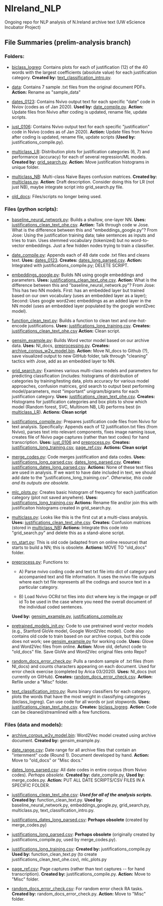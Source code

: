# NIreland_NLP
Ongoing repo for NLP analysis of N.Ireland archive text (UW eScience Incubator Project)

## File Summaries (prelim-analysis branch)

### Folders:
- [biclass_logreg](https://github.com/skdreier/NIreland_NLP/tree/prelim-analysis/biclass_logreg "biclass_logreg"): Contains plots for each of justification (12) of the 40 words with the largest coefficients (absolute value) for each justification category. **Created by:** [text_classification_intro.py](https://github.com/skdreier/NIreland_NLP/tree/prelim-analysis/text_classification_intro.py).

- [data](https://github.com/skdreier/NIreland_NLP/tree/prelim-analysis/data "sample data"): Contains 7 sample .txt files from the original document PDFs. **Action:** Rename as "sample_data"
 
 - [dates_0123](https://github.com/skdreier/NIreland_NLP/tree/prelim-analysis/dates_0123 "dates_0123"): Contains Nvivo output text for each specific "date" code in Nviov (codes as of Jan 2020). **Used by:** [date_compile.py](https://github.com/skdreier/NIreland_NLP/tree/prelim-analysis/date_compile.py:). **Action:** Update files fron Nvivo after coding is updated, rename file, update scripts.
 
 - [just_0106](https://github.com/skdreier/NIreland_NLP/tree/prelim-analysis/just_0106 "just_0106"): Contains Nvivo output text for each specific "justification" code in Nvivo (codes as of Jan 2020). **Action:** Update files fron Nvivo after coding is updated, rename file, update scripts (**Used by:** justifications_compile.py).
 
- [multiclass_LR](https://github.com/skdreier/NIreland_NLP/tree/prelim-analysis/multiclass_LR "multiclass_LR"): Distribution plots for justification categories (6, 7) and performance (accuracy) for each of several regression/ML models. **Created by:** [grid_search.py](https://github.com/skdreier/NIreland_NLP/tree/prelim-analysis/grid_search.py). **Action:** Move justification histograms in unique folder.
   
- [multiclass_NB](https://github.com/skdreier/NIreland_NLP/tree/prelim-analysis/multiclass_NB "multiclass_NB"): Multi-class Naive Bayes confusion matrices. **Created by:** [multiclass.py](https://github.com/skdreier/NIreland_NLP/tree/prelim-analysis/multiclass.py). **Action:** Draft description. Consider doing this for LR (not just NB), maybe integrate script into grid_search.py file.

- [old_docs](https://github.com/skdreier/NIreland_NLP/tree/prelim-analysis/old_docs "old_docs"): Files/scripts no longer being used.  


### Files (python scripts):

- [baseline_neural_network.py](https://github.com/skdreier/NIreland_NLP/tree/prelim-analysis/baseline_neural_network.py): Builds a shallow, one-layer NN. **Uses:** [justifications_clean_text_ohe.csv](https://github.com/skdreier/NIreland_NLP/tree/prelim-analysis/justifications_clean_text_ohe.csv). **Action:** Talk through code w Jose. What is the difference between this and "embeddings_google.py"? From Jose: Using the justification training data; take sentences as inputs and tries to train. Uses stemmed vocabulary (tokenized) but no word-to-vector embeddings. Just a few hidden nodes trying to train a classifier.

- [date_compile.py](https://github.com/skdreier/NIreland_NLP/tree/prelim-analysis/date_compile.py): Appends each of 48 date code .txt files and cleans text. **Uses:** [dates_0123](https://github.com/skdreier/NIreland_NLP/tree/prelim-analysis/dates_0123). **Creates:** [dates_long_parsed.csv](https://github.com/skdreier/NIreland_NLP/tree/prelim-analysis/dates_long_parsed.csv). **Action:** Integrated with justifications_compile.py; DELETE SCRIPT.

- [embeddings_google.py](https://github.com/skdreier/NIreland_NLP/tree/prelim-analysis/embeddings_google.py): Builds NN using google embeddings and parameters. **Uses:** [justifications_clean_text_ohe.csv](https://github.com/skdreier/NIreland_NLP/tree/prelim-analysis/justifications_clean_text_ohe.csv). **Action:** What is the difference between this and "baseline_neural_network.py"? From Jose: This has two NN models. First: has an embedded layer but trained based on our own vocabulary (uses an embedded layer as a layer); Second: Uses google word2vec embeddings as an added layer in the NN model (uses an embedded layer populated by the google word2vec model). 

- [function_clean_text.py](https://github.com/skdreier/NIreland_NLP/tree/prelim-analysis/function_clean_text.py): Builds a function to clean text and one-hot-encode justifications. **Uses:** [justifications_long_training.csv](https://github.com/skdreier/NIreland_NLP/tree/prelim-analysis/justifications_long_training.csv). **Creates:** [justifications_clean_text_ohe.csv](https://github.com/skdreier/NIreland_NLP/tree/prelim-analysis/justifications_clean_text_ohe.csv) **Action:** Clean script.

- [gensim_example.py](https://github.com/skdreier/NIreland_NLP/tree/prelim-analysis/gensim_example.py): Builds Word vector model based on our archive data. **Uses:** NI_docs, [preprocessing.py](https://github.com/skdreier/NIreland_NLP/tree/prelim-analysis/preprocessing.py). **Creates:** [archive_corpus_w2v_model.bin](https://github.com/skdreier/NIreland_NLP/tree/prelim-analysis/archive_corpus_w2v_model.bin). **Action:** Move NI_docs to Github (?), save visualized output to new GitHub folder, talk through "cleaning" tactics with Jose, add as an embedded layer to NN.

- [grid_search.py](https://github.com/skdreier/NIreland_NLP/tree/prelim-analysis/grid_search.py): Examines various multi-class models and parameters for predicting classification (includes: histograms of distribution of categories by training/testing data, plots accuracy for various model approaches, confusion matrices, grid search to output best performing model/parameters, most "important" unigram/bigrams for each justification category. **Uses:** [justifications_clean_text_ohe.csv](https://github.com/skdreier/NIreland_NLP/tree/prelim-analysis/justifications_clean_text_ohe.csv). **Creates:** Histograms for justification categories and box plots to show which model (Random forest, SVC, Multinom NB, LR) performs best (in [multiclass_LR](https://github.com/skdreier/NIreland_NLP/tree/prelim-analysis/multiclass_LR "multiclass_LR")). **Actions: Clean script**

- [justifications_compile.py](https://github.com/skdreier/NIreland_NLP/tree/prelim-analysis/justifications_compile.py): Prepares justification code files from Nvivo for text analysis. Specifically: Appends each of 12 justification.txt files (from Nvivo), parses text into relevant components, fixes image naming issue, creates file of Nvivo page captures (rather than text codes) for hand transcription. **Uses:** [just_0106](https://github.com/skdreier/NIreland_NLP/tree/prelim-analysis/just_0106) and [preprocess.py](https://github.com/skdreier/NIreland_NLP/tree/prelim-analysis/preprocess.py). **Creates:** [justifications_long_training.csv](https://github.com/skdreier/NIreland_NLP/tree/prelim-analysis/justifications_long_training.csv), [page_ref.csv](https://github.com/skdreier/NIreland_NLP/tree/prelim-analysis/page_ref.csv). **Actions: Clean script**

- [merge_codes.py](https://github.com/skdreier/NIreland_NLP/tree/prelim-analysis/merge_codes.py): Code merges justification and data codes. **Uses:** [justifications_long_parsed.csv](https://github.com/skdreier/NIreland_NLP/tree/prelim-analysis/justifications_long_parsed.csv), [dates_long_parsed.csv](https://github.com/skdreier/NIreland_NLP/tree/prelim-analysis/dates_long_parsed.csv). **Creates:** [justifications_dates_long_parsed.csv](https://github.com/skdreier/NIreland_NLP/tree/prelim-analysis/justifications_dates_long_parsed.csv). **Actions:** None of these text files are used in analysis. If we want to have date included in text, we should add date to the "justifications_long_training.csv". *Otherwise, this code and its outputs are obsolete.*

- [mlc_plots.py](https://github.com/skdreier/NIreland_NLP/tree/prelim-analysis/mlc_plots.py): Creates basic histogram of frequency for each justification category (plot not saved anywhere). **Uses:** [justifications_long_training.csv](https://github.com/skdreier/NIreland_NLP/tree/prelim-analysis/justifications_long_training.csv) **Actions:** Rename file and/or join this with justificaiton histograms created in grid_search.py. 

- [multiclass.py](https://github.com/skdreier/NIreland_NLP/tree/prelim-analysis/multiclass.py): Looks like this is the first cut at a multi-class analysis. **Uses:** [justifications_clean_text_ohe.csv](https://github.com/skdreier/NIreland_NLP/tree/prelim-analysis/justifications_clean_text_ohe.csv). **Creates:** Confusion matrices (stored in [multiclass_NB](https://github.com/skdreier/NIreland_NLP/tree/prelim-analysis/multiclass_NB)) **Actions:** Integrate this code into "grid_search.py" and delete this as a stand-alone script. 

- [nn_start.py](https://github.com/skdreier/NIreland_NLP/tree/prelim-analysis/nn_start.py): This is old code (adapted from on online resource) that starts to build a NN; this is obsolete. **Actions:** MOVE TO "old_docs" folder.

- [preprocess.py](https://github.com/skdreier/NIreland_NLP/tree/prelim-analysis/preprocess.py): Functions to: 
  + A) Parse nvivo coding code and text txt file into dict of category and accompanied text and file information. It uses the nvivo file outputs where each txt file represents all the codings and source text in a particular category.

  + B) Load Nvivo OCRd txt files into dict where key is the imgage or pdf id To be used in the case where you need the overall document of the individual coded sentences.

  **Used by:** [gensim_example.py](https://github.com/skdreier/NIreland_NLP/tree/prelim-analysis/gensim_example.py), [justifications_compile.py](https://github.com/skdreier/NIreland_NLP/tree/prelim-analysis/justifications_compile.py)

- [pretrained_models_init.py](https://github.com/skdreier/NIreland_NLP/tree/prelim-analysis/pretrained_models_init.py): Code to use pretrained word vector models (e.g., Stanford GloVe model, Google Word2Vec model). Code also contains old code to train based on our archive corpus, but this code does not work; see [gensim_example.py](https://github.com/skdreier/NIreland_NLP/tree/prelim-analysis/gensim_example.py) for working code. **Uses:** Glove and Word2Vec files from online. **Action:** Move old, defunct code to "old_docs" file. Save GloVe and Word2Vec original files onto Repo?

- [random_docs_error_check.py](https://github.com/skdreier/NIreland_NLP/tree/prelim-analysis/random_docs_error_check.py): Pulls a random sample of .txt files (from NI_docs) and counts characters appearing on each document. Used for error check exercise (completed by Arica 03/2020). **Uses:** NI_docs (not currently on GitHub). **Creates:** [random_docs_error_check.csv](https://github.com/skdreier/NIreland_NLP/tree/prelim-analysis/random_docs_error_check.csv). **Action:** Refile under a "Misc" folder.

- [text_classification_intro.py](https://github.com/skdreier/NIreland_NLP/tree/prelim-analysis/text_classification_intro.py): Runs binary classifiers for each category, plots the words that have the most weight in classifying categories (biclass_logreg). Can use code for all words or just stopwords. **Uses:** [justifications_clean_text_ohe.csv](https://github.com/skdreier/NIreland_NLP/tree/prelim-analysis/justifications_clean_text_ohe.csv). **Creates:** [biclass_logreg](https://github.com/skdreier/NIreland_NLP/tree/prelim-analysis/biclass_logreg "biclass_logreg"). **Action:** Code can be cleaned/streamlined with a few functions. 


### Files (data and models):

- [archive_corpus_w2v_model.bin](https://github.com/skdreier/NIreland_NLP/tree/prelim-analysis/archive_corpus_w2v_model.bin): Word2Vec model created using archive document. **Created by:** gensim_example.py.

- [date_range.csv](https://github.com/skdreier/NIreland_NLP/tree/prelim-analysis/date_range.csv): Date range for all archive files that contain an "internment" code (Round 1). Document developed by hand. **Action:** Move to "old_docs" or "Misc docs."

- [dates_long_parsed.csv](https://github.com/skdreier/NIreland_NLP/tree/prelim-analysis/dates_long_parsed.csv): All date codes in entire corpus (from Nvivo codes). *Perhaps obsolete.* **Created by:** date_compile.py, **Used by:** merge_codes.py. **Action:** PUT ALL DATE SCRIPTS/CSV FILES IN A SPECIFIC FOLDER.

- [justifications_clean_text_ohe.csv](https://github.com/skdreier/NIreland_NLP/tree/prelim-analysis/justifications_clean_text_ohe.csv): ***Used for all of the analysis scripts.*** **Created by:** function_clean_text.py. **Used by:** baseline_neural_network.py, embeddings_google.py, grid_search.py, multiclass.py, text_classification_intro.py. 
   
- [justifications_dates_long_parsed.csv](https://github.com/skdreier/NIreland_NLP/tree/prelim-analysis/justifications_dates_long_parsed.csv): **Perhaps obsolete** (created by merge_codes.py)

- [justifications_long_parsed.csv](https://github.com/skdreier/NIreland_NLP/tree/prelim-analysis/justifications_long_parsed.csv): **Perhaps obsolete** (originally created by justifications_compile.py, used by merge_codes.py).

- [justifications_long_training.csv](https://github.com/skdreier/NIreland_NLP/tree/prelim-analysis/justifications_long_training.csv): **Created by:** justifications_compile.py
  **Used by:** function_clean_text.py (to create justifications_clean_text_ohe.csv), mlc_plots.py

- [page_ref.csv](https://github.com/skdreier/NIreland_NLP/tree/prelim-analysis/page_ref_csv): Page captures (rather than text captures -- for hand transcription). **Created by:** justifications_compile.py. **Action:** Move to "Misc" folder.

- [random_docs_error_check.csv](https://github.com/skdreier/NIreland_NLP/tree/prelim-analysis): For random error check RA tasks. **Created by:** random_docs_error_check.py. **Action:** Move to "Misc" folder.
